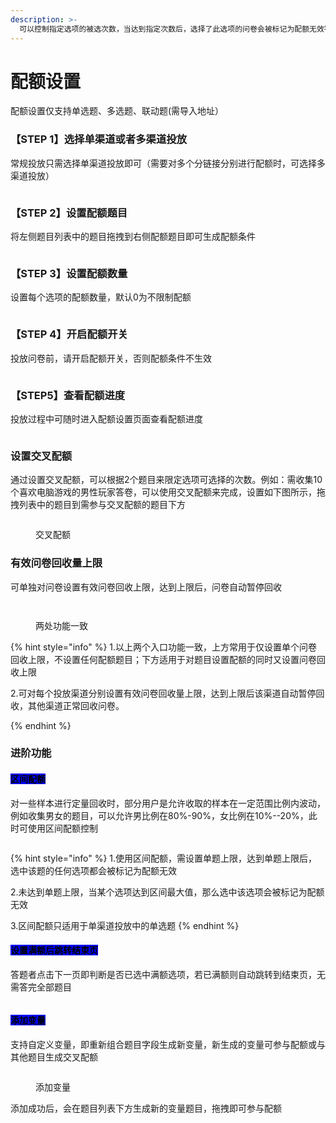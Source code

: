 ```yaml
---
description: >-
  可以控制指定选项的被选次数，当达到指定次数后，选择了此选项的问卷会被标记为配额无效答卷。例如，一份问卷需要收集的答卷是男，女各500份，就可以通过设置配额来控制
---
```


# 配额设置

配额设置仅支持单选题、多选题、联动题(需导入地址）

### 【STEP 1】选择单渠道或者多渠道投放

常规投放只需选择单渠道投放即可（需要对多个分链接分别进行配额时，可选择多渠道投放）

<figure><img src="../../.gitbook/assets/配额渠道.png" alt=""><figcaption></figcaption></figure>

### 【STEP 2】设置配额题目

将左侧题目列表中的题目拖拽到右侧配额题目即可生成配额条件

<figure><img src="../../.gitbook/assets/image (1077).png" alt=""><figcaption></figcaption></figure>

### 【STEP 3】设置配额数量

设置每个选项的配额数量，默认0为不限制配额

<figure><img src="../../.gitbook/assets/image (1078).png" alt=""><figcaption></figcaption></figure>

### 【STEP 4】开启配额开关

投放问卷前，请开启配额开关，否则配额条件不生效

<figure><img src="../../.gitbook/assets/image (13).png" alt=""><figcaption></figcaption></figure>

### 【STEP5】查看配额进度

投放过程中可随时进入配额设置页面查看配额进度

<figure><img src="../../.gitbook/assets/image (1) (1) (1) (1).png" alt=""><figcaption></figcaption></figure>

### 设置交叉配额

通过设置交叉配额，可以根据2个题目来限定选项可选择的次数。例如：需收集10个喜欢电脑游戏的男性玩家答卷，可以使用交叉配额来完成，设置如下图所示，拖拽列表中的题目到需参与交叉配额的题目下方

<figure><img src="../../.gitbook/assets/交叉配额1.gif" alt=""><figcaption><p>交叉配额</p></figcaption></figure>

### 有效问卷回收量上限

可单独对问卷设置有效问卷回收上限，达到上限后，问卷自动暂停回收

<figure><img src="../../.gitbook/assets/image (2) (1) (1).png" alt=""><figcaption></figcaption></figure>

<figure><img src="../../.gitbook/assets/image (3) (1).png" alt=""><figcaption><p>两处功能一致</p></figcaption></figure>

{% hint style="info" %}
1.以上两个入口功能一致，上方常用于仅设置单个问卷回收上限，不设置任何配额题目；下方适用于对题目设置配额的同时又设置问卷回收上限

2.可对每个投放渠道分别设置有效问卷回收量上限，达到上限后该渠道自动暂停回收，其他渠道正常回收问卷。


{% endhint %}

### 进阶功能

#### <mark style="background-color:blue;">区间配额</mark>

对一些样本进行定量回收时，部分用户是允许收取的样本在一定范围比例内波动，例如收集男女的题目，可以允许男比例在80%-90%，女比例在10%--20%，此时可使用区间配额控制

<figure><img src="../../.gitbook/assets/image (4) (1).png" alt=""><figcaption></figcaption></figure>

{% hint style="info" %}
1.使用区间配额，需设置单题上限，达到单题上限后，选中该题的任何选项都会被标记为配额无效

2.未达到单题上限，当某个选项达到区间最大值，那么选中该选项会被标记为配额无效

3.区间配额只适用于单渠道投放中的单选题
{% endhint %}

#### <mark style="background-color:blue;">设置满额后跳转结束页</mark>

答题者点击下一页即判断是否已选中满额选项，若已满额则自动跳转到结束页，无需答完全部题目

<figure><img src="../../.gitbook/assets/image (1083).png" alt=""><figcaption></figcaption></figure>

#### <mark style="background-color:blue;">添加变量</mark>

支持自定义变量，即重新组合题目字段生成新变量，新生成的变量可参与配额或与其他题目生成交叉配额

<figure><img src="../../.gitbook/assets/image (832).png" alt=""><figcaption><p>添加变量</p></figcaption></figure>

添加成功后，会在题目列表下方生成新的变量题目，拖拽即可参与配额

<figure><img src="../../.gitbook/assets/image (1079).png" alt=""><figcaption></figcaption></figure>

